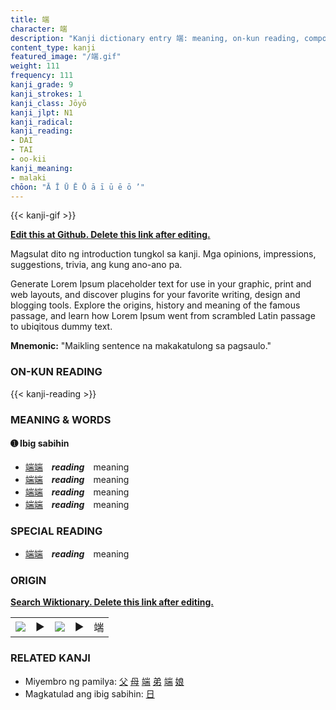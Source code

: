 ```yaml
---
title: 端
character: 端
description: "Kanji dictionary entry 端: meaning, on-kun reading, compounds, origin, related kanji"
content_type: kanji
featured_image: "/端.gif"
weight: 111
frequency: 111
kanji_grade: 9
kanji_strokes: 1
kanji_class: Jōyō
kanji_jlpt: N1
kanji_radical: 
kanji_reading: 
- DAI
- TAI
- oo-kii
kanji_meaning:
- malaki
chōon: "Ā Ī Ū Ē Ō ā ī ū ē ō ’"
---
```

[//]: # (Don't edit the line below. Kanji animated GIF code is automatically generated.)
{{< kanji-gif >}}

[//]: # (Edit below this line.)

**[Edit this at Github. Delete this link after editing.](https://github.com/tim0g/tim/tree/main/content/kanji/端/index.md)**

Magsulat dito ng introduction tungkol sa kanji. Mga opinions, impressions, suggestions, trivia, ang kung ano-ano pa.

Generate Lorem Ipsum placeholder text for use in your graphic, print and web layouts, and discover plugins for your favorite writing, design and blogging tools. Explore the origins, history and meaning of the famous passage, and learn how Lorem Ipsum went from scrambled Latin passage to ubiqitous dummy text.
 
**Mnemonic:** "Maikling sentence na makakatulong sa pagsaulo."

### ON-KUN READING

[//]: # (Don't edit the line below. ON-KUN READING code is automatically generated.)
{{< kanji-reading >}}

### MEANING & WORDS

#### ➊ **Ibig sabihin**
  - [端](../端)[端](../端)　***reading***　meaning
  - [端](../端)[端](../端)　***reading***　meaning
  - [端](../端)[端](../端)　***reading***　meaning
  - [端](../端)[端](../端)　***reading***　meaning

### SPECIAL READING
  - [端](../端)[端](../端)　***reading***　meaning

### ORIGIN

**[Search Wiktionary. Delete this link after editing.](https://wiktionary.org/wiki/端)**
<table class="kanji-table"><tr><td>
<img src="60px-端-bronze.svg.png">
</td><td>▶</td><td>
<img src="60px-端-oracle.svg.png">
</td><td>▶</td>
<td class="kanji-origin">端</td>
</tr></table>

### RELATED KANJI
- Miyembro ng pamilya: [父](../父) [母](../母) [端](../端) [弟](../弟) [端](../端) [娘](../娘)
- Magkatulad ang ibig sabihin: [日](../日)
